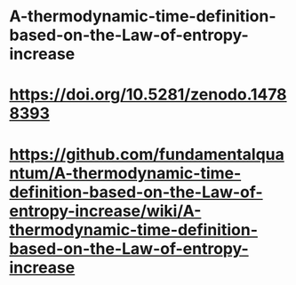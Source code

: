 # A-thermodynamic-time-definition-based-on-the-Law-of-entropy-increase
# https://doi.org/10.5281/zenodo.14788393
# https://github.com/fundamentalquantum/A-thermodynamic-time-definition-based-on-the-Law-of-entropy-increase/wiki/A-thermodynamic-time-definition-based-on-the-Law-of-entropy-increase
